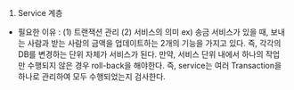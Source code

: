 1. Service 계층
- 필요한 이유 :
(1) 트랜잭션 관리
(2) 서비스의 의미
ex) 송금 서비스가 있을 때, 보내는 사람과 받는 사람의 금액을 업데이트하는 2개의 기능을 가지고 있다. 즉, 각각의 DB를 변경하는 단위 자체가 서비스가 된다.
만약, 서비스 단위 내에서 하나의 작업만 수행되지 않은 경우 roll-back을 해야한다. 즉, service는 여러 Transaction을 하나로 관리하여 모두 수행되었는지 검사한다.
